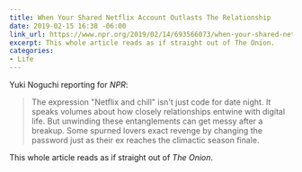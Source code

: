 ```yaml
---
title: When Your Shared Netflix Account Outlasts The Relationship
date: 2019-02-15 16:38 -06:00
link_url: https://www.npr.org/2019/02/14/693566073/when-your-shared-netflix-account-outlasts-the-relationship
excerpt: This whole article reads as if straight out of The Onion.
categories:
- Life
---
```


Yuki Noguchi reporting for *NPR*:

> The expression "Netflix and chill" isn't just code for date night. It speaks volumes about how closely relationships entwine with digital life. But unwinding these entanglements can get messy after a breakup. Some spurned lovers exact revenge by changing the password just as their ex reaches the climactic season finale.

This whole article reads as if straight out of *The Onion*.

